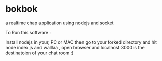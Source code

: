 # bokbok
a realtime chap application using nodejs and socket


To Run this software : 

Install nodejs in your, PC or MAC
then go to your forked directory and hit node index.js
and walllaa , open browser and localhost:3000 is the destinatoion of your chat room :)
